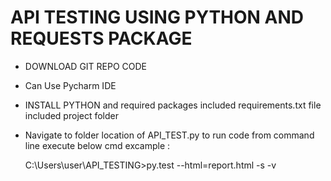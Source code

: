 # API TESTING USING PYTHON AND REQUESTS PACKAGE #

* DOWNLOAD GIT REPO CODE

* Can Use Pycharm IDE 

* INSTALL PYTHON and required packages included requirements.txt file included project folder

*  Navigate to folder location of API_TEST.py
 to run code from command line execute below cmd
    excample :
    
    C:\Users\user\API_TESTING>py.test --html=report.html -s -v

